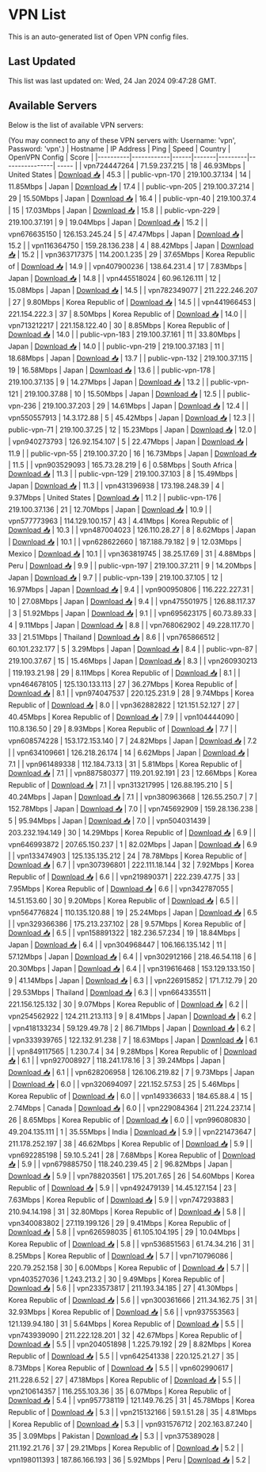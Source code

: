 # VPN List

This is an auto-generated list of Open VPN config files.

## Last Updated

This list was last updated on: Wed, 24 Jan 2024 09:47:28 GMT.

## Available Servers

Below is the list of available VPN servers:

(You may connect to any of these VPN servers with: Username: 'vpn', Password: 'vpn'.)
| Hostname | IP Address | Ping | Speed | Country | OpenVPN Config | Score |
|----------|------------|------|-------|---------|----------------| ----- |
| vpn724447264 | 71.59.237.215 | 18 | 46.93Mbps | United States | [Download 📥](./configs/server_0_US.ovpn) | 45.3 |
| public-vpn-170 | 219.100.37.134 | 14 | 11.85Mbps | Japan | [Download 📥](./configs/server_1_JP.ovpn) | 17.4 |
| public-vpn-205 | 219.100.37.214 | 29 | 15.50Mbps | Japan | [Download 📥](./configs/server_2_JP.ovpn) | 16.4 |
| public-vpn-40 | 219.100.37.4 | 15 | 17.03Mbps | Japan | [Download 📥](./configs/server_3_JP.ovpn) | 15.8 |
| public-vpn-229 | 219.100.37.191 | 9 | 19.04Mbps | Japan | [Download 📥](./configs/server_4_JP.ovpn) | 15.2 |
| vpn676635150 | 126.153.245.24 | 5 | 47.47Mbps | Japan | [Download 📥](./configs/server_5_JP.ovpn) | 15.2 |
| vpn116364750 | 159.28.136.238 | 4 | 88.42Mbps | Japan | [Download 📥](./configs/server_6_JP.ovpn) | 15.2 |
| vpn363717375 | 114.200.1.235 | 29 | 37.65Mbps | Korea Republic of | [Download 📥](./configs/server_7_KR.ovpn) | 14.9 |
| vpn407900236 | 138.64.231.4 | 17 | 7.83Mbps | Japan | [Download 📥](./configs/server_8_JP.ovpn) | 14.8 |
| vpn445518024 | 60.96.126.111 | 12 | 15.08Mbps | Japan | [Download 📥](./configs/server_9_JP.ovpn) | 14.5 |
| vpn782349077 | 211.222.246.207 | 27 | 9.80Mbps | Korea Republic of | [Download 📥](./configs/server_10_KR.ovpn) | 14.5 |
| vpn441966453 | 221.154.222.3 | 37 | 8.50Mbps | Korea Republic of | [Download 📥](./configs/server_11_KR.ovpn) | 14.0 |
| vpn713212217 | 221.158.122.40 | 30 | 8.85Mbps | Korea Republic of | [Download 📥](./configs/server_12_KR.ovpn) | 14.0 |
| public-vpn-183 | 219.100.37.161 | 11 | 33.80Mbps | Japan | [Download 📥](./configs/server_13_JP.ovpn) | 14.0 |
| public-vpn-219 | 219.100.37.183 | 11 | 18.68Mbps | Japan | [Download 📥](./configs/server_14_JP.ovpn) | 13.7 |
| public-vpn-132 | 219.100.37.115 | 19 | 16.58Mbps | Japan | [Download 📥](./configs/server_15_JP.ovpn) | 13.6 |
| public-vpn-178 | 219.100.37.135 | 9 | 14.27Mbps | Japan | [Download 📥](./configs/server_16_JP.ovpn) | 13.2 |
| public-vpn-121 | 219.100.37.88 | 10 | 15.50Mbps | Japan | [Download 📥](./configs/server_17_JP.ovpn) | 12.5 |
| public-vpn-236 | 219.100.37.203 | 29 | 14.61Mbps | Japan | [Download 📥](./configs/server_18_JP.ovpn) | 12.4 |
| vpn550557913 | 14.3.172.88 | 5 | 45.42Mbps | Japan | [Download 📥](./configs/server_19_JP.ovpn) | 12.3 |
| public-vpn-71 | 219.100.37.25 | 12 | 15.23Mbps | Japan | [Download 📥](./configs/server_20_JP.ovpn) | 12.0 |
| vpn940273793 | 126.92.154.107 | 5 | 22.47Mbps | Japan | [Download 📥](./configs/server_21_JP.ovpn) | 11.9 |
| public-vpn-55 | 219.100.37.20 | 16 | 16.73Mbps | Japan | [Download 📥](./configs/server_22_JP.ovpn) | 11.5 |
| vpn903529093 | 165.73.28.219 | 6 | 0.58Mbps | South Africa | [Download 📥](./configs/server_23_ZA.ovpn) | 11.3 |
| public-vpn-129 | 219.100.37.103 | 8 | 15.49Mbps | Japan | [Download 📥](./configs/server_24_JP.ovpn) | 11.3 |
| vpn431396938 | 173.198.248.39 | 4 | 9.37Mbps | United States | [Download 📥](./configs/server_25_US.ovpn) | 11.2 |
| public-vpn-176 | 219.100.37.136 | 21 | 12.70Mbps | Japan | [Download 📥](./configs/server_26_JP.ovpn) | 10.9 |
| vpn577773963 | 114.129.100.157 | 43 | 4.41Mbps | Korea Republic of | [Download 📥](./configs/server_27_KR.ovpn) | 10.3 |
| vpn487004023 | 126.110.28.27 | 8 | 8.62Mbps | Japan | [Download 📥](./configs/server_28_JP.ovpn) | 10.1 |
| vpn628622660 | 187.188.79.182 | 9 | 12.03Mbps | Mexico | [Download 📥](./configs/server_29_MX.ovpn) | 10.1 |
| vpn363819745 | 38.25.17.69 | 31 | 4.88Mbps | Peru | [Download 📥](./configs/server_30_PE.ovpn) | 9.9 |
| public-vpn-197 | 219.100.37.211 | 9 | 14.20Mbps | Japan | [Download 📥](./configs/server_31_JP.ovpn) | 9.7 |
| public-vpn-139 | 219.100.37.105 | 12 | 16.97Mbps | Japan | [Download 📥](./configs/server_32_JP.ovpn) | 9.4 |
| vpn900950806 | 116.222.227.31 | 10 | 27.08Mbps | Japan | [Download 📥](./configs/server_33_JP.ovpn) | 9.4 |
| vpn475501975 | 126.88.117.37 | 3 | 51.92Mbps | Japan | [Download 📥](./configs/server_34_JP.ovpn) | 9.1 |
| vpn695623175 | 60.73.89.33 | 4 | 9.11Mbps | Japan | [Download 📥](./configs/server_35_JP.ovpn) | 8.8 |
| vpn768062902 | 49.228.117.70 | 33 | 21.51Mbps | Thailand | [Download 📥](./configs/server_36_TH.ovpn) | 8.6 |
| vpn765866512 | 60.101.232.177 | 5 | 3.29Mbps | Japan | [Download 📥](./configs/server_37_JP.ovpn) | 8.4 |
| public-vpn-87 | 219.100.37.67 | 15 | 15.46Mbps | Japan | [Download 📥](./configs/server_38_JP.ovpn) | 8.3 |
| vpn260930213 | 119.193.21.98 | 29 | 8.11Mbps | Korea Republic of | [Download 📥](./configs/server_39_KR.ovpn) | 8.1 |
| vpn464678105 | 125.130.133.113 | 27 | 36.27Mbps | Korea Republic of | [Download 📥](./configs/server_40_KR.ovpn) | 8.1 |
| vpn974047537 | 220.125.231.9 | 28 | 9.74Mbps | Korea Republic of | [Download 📥](./configs/server_41_KR.ovpn) | 8.0 |
| vpn362882822 | 121.151.52.127 | 27 | 40.45Mbps | Korea Republic of | [Download 📥](./configs/server_42_KR.ovpn) | 7.9 |
| vpn104444090 | 110.8.136.50 | 29 | 8.93Mbps | Korea Republic of | [Download 📥](./configs/server_43_KR.ovpn) | 7.7 |
| vpn608574228 | 153.172.153.140 | 7 | 24.82Mbps | Japan | [Download 📥](./configs/server_44_JP.ovpn) | 7.2 |
| vpn634109661 | 126.218.26.174 | 14 | 6.62Mbps | Japan | [Download 📥](./configs/server_45_JP.ovpn) | 7.1 |
| vpn961489338 | 112.184.73.13 | 31 | 5.81Mbps | Korea Republic of | [Download 📥](./configs/server_46_KR.ovpn) | 7.1 |
| vpn887580377 | 119.201.92.191 | 23 | 12.66Mbps | Korea Republic of | [Download 📥](./configs/server_47_KR.ovpn) | 7.1 |
| vpn313217995 | 126.88.195.210 | 5 | 40.24Mbps | Japan | [Download 📥](./configs/server_48_JP.ovpn) | 7.1 |
| vpn380963668 | 126.55.250.7 | 7 | 152.78Mbps | Japan | [Download 📥](./configs/server_49_JP.ovpn) | 7.0 |
| vpn745692909 | 159.28.136.238 | 5 | 95.94Mbps | Japan | [Download 📥](./configs/server_50_JP.ovpn) | 7.0 |
| vpn504031439 | 203.232.194.149 | 30 | 14.29Mbps | Korea Republic of | [Download 📥](./configs/server_51_KR.ovpn) | 6.9 |
| vpn646993872 | 207.65.150.237 | 1 | 82.02Mbps | Japan | [Download 📥](./configs/server_52_JP.ovpn) | 6.9 |
| vpn133474903 | 125.135.135.212 | 24 | 78.78Mbps | Korea Republic of | [Download 📥](./configs/server_53_KR.ovpn) | 6.7 |
| vpn307396801 | 222.111.18.144 | 32 | 7.92Mbps | Korea Republic of | [Download 📥](./configs/server_54_KR.ovpn) | 6.6 |
| vpn219890371 | 222.239.47.75 | 33 | 7.95Mbps | Korea Republic of | [Download 📥](./configs/server_55_KR.ovpn) | 6.6 |
| vpn342787055 | 14.51.153.60 | 30 | 9.20Mbps | Korea Republic of | [Download 📥](./configs/server_56_KR.ovpn) | 6.5 |
| vpn564776824 | 110.135.120.88 | 19 | 25.24Mbps | Japan | [Download 📥](./configs/server_57_JP.ovpn) | 6.5 |
| vpn329366386 | 175.213.237.102 | 28 | 9.57Mbps | Korea Republic of | [Download 📥](./configs/server_58_KR.ovpn) | 6.5 |
| vpn158891322 | 182.236.57.234 | 19 | 18.84Mbps | Japan | [Download 📥](./configs/server_59_JP.ovpn) | 6.4 |
| vpn304968447 | 106.166.135.142 | 11 | 57.12Mbps | Japan | [Download 📥](./configs/server_60_JP.ovpn) | 6.4 |
| vpn302912166 | 218.46.54.118 | 6 | 20.30Mbps | Japan | [Download 📥](./configs/server_61_JP.ovpn) | 6.4 |
| vpn319616468 | 153.129.133.150 | 9 | 41.14Mbps | Japan | [Download 📥](./configs/server_62_JP.ovpn) | 6.3 |
| vpn226915852 | 171.7.12.79 | 20 | 29.53Mbps | Thailand | [Download 📥](./configs/server_63_TH.ovpn) | 6.3 |
| vpn664335511 | 221.156.125.132 | 30 | 9.07Mbps | Korea Republic of | [Download 📥](./configs/server_64_KR.ovpn) | 6.2 |
| vpn254562922 | 124.211.213.113 | 9 | 8.41Mbps | Japan | [Download 📥](./configs/server_65_JP.ovpn) | 6.2 |
| vpn418133234 | 59.129.49.78 | 2 | 86.71Mbps | Japan | [Download 📥](./configs/server_66_JP.ovpn) | 6.2 |
| vpn333939765 | 122.132.91.238 | 7 | 18.63Mbps | Japan | [Download 📥](./configs/server_67_JP.ovpn) | 6.1 |
| vpn849117565 | 1.230.7.4 | 34 | 9.28Mbps | Korea Republic of | [Download 📥](./configs/server_68_KR.ovpn) | 6.1 |
| vpn927008927 | 118.241.178.16 | 3 | 39.24Mbps | Japan | [Download 📥](./configs/server_69_JP.ovpn) | 6.1 |
| vpn628206958 | 126.106.219.82 | 7 | 9.73Mbps | Japan | [Download 📥](./configs/server_70_JP.ovpn) | 6.0 |
| vpn320694097 | 221.152.57.53 | 25 | 5.46Mbps | Korea Republic of | [Download 📥](./configs/server_71_KR.ovpn) | 6.0 |
| vpn149336633 | 184.65.88.4 | 15 | 2.74Mbps | Canada | [Download 📥](./configs/server_72_CA.ovpn) | 6.0 |
| vpn229084364 | 211.224.237.14 | 26 | 8.65Mbps | Korea Republic of | [Download 📥](./configs/server_73_KR.ovpn) | 6.0 |
| vpn996080830 | 49.204.135.111 | 1 | 35.55Mbps | India | [Download 📥](./configs/server_74_IN.ovpn) | 5.9 |
| vpn221473647 | 211.178.252.197 | 38 | 46.62Mbps | Korea Republic of | [Download 📥](./configs/server_75_KR.ovpn) | 5.9 |
| vpn692285198 | 59.10.5.241 | 28 | 7.68Mbps | Korea Republic of | [Download 📥](./configs/server_76_KR.ovpn) | 5.9 |
| vpn679885750 | 118.240.239.45 | 2 | 96.82Mbps | Japan | [Download 📥](./configs/server_77_JP.ovpn) | 5.9 |
| vpn788203561 | 175.201.7.65 | 26 | 54.60Mbps | Korea Republic of | [Download 📥](./configs/server_78_KR.ovpn) | 5.9 |
| vpn492479139 | 14.45.127.154 | 23 | 7.63Mbps | Korea Republic of | [Download 📥](./configs/server_79_KR.ovpn) | 5.9 |
| vpn747293883 | 210.94.14.198 | 31 | 32.80Mbps | Korea Republic of | [Download 📥](./configs/server_80_KR.ovpn) | 5.8 |
| vpn340083802 | 27.119.199.126 | 29 | 9.41Mbps | Korea Republic of | [Download 📥](./configs/server_81_KR.ovpn) | 5.8 |
| vpn626598035 | 61.105.104.195 | 29 | 10.04Mbps | Korea Republic of | [Download 📥](./configs/server_82_KR.ovpn) | 5.8 |
| vpn536851563 | 61.74.34.216 | 31 | 8.25Mbps | Korea Republic of | [Download 📥](./configs/server_83_KR.ovpn) | 5.7 |
| vpn710796086 | 220.79.252.158 | 30 | 6.00Mbps | Korea Republic of | [Download 📥](./configs/server_84_KR.ovpn) | 5.7 |
| vpn403527036 | 1.243.213.2 | 30 | 9.49Mbps | Korea Republic of | [Download 📥](./configs/server_85_KR.ovpn) | 5.6 |
| vpn233573817 | 211.193.34.185 | 27 | 41.30Mbps | Korea Republic of | [Download 📥](./configs/server_86_KR.ovpn) | 5.6 |
| vpn300361666 | 211.34.162.75 | 31 | 32.93Mbps | Korea Republic of | [Download 📥](./configs/server_87_KR.ovpn) | 5.6 |
| vpn937553563 | 121.139.94.180 | 31 | 5.64Mbps | Korea Republic of | [Download 📥](./configs/server_88_KR.ovpn) | 5.5 |
| vpn743939090 | 211.222.128.201 | 32 | 42.67Mbps | Korea Republic of | [Download 📥](./configs/server_89_KR.ovpn) | 5.5 |
| vpn204051898 | 1.225.79.192 | 29 | 8.82Mbps | Korea Republic of | [Download 📥](./configs/server_90_KR.ovpn) | 5.5 |
| vpn642541338 | 220.125.21.27 | 35 | 8.73Mbps | Korea Republic of | [Download 📥](./configs/server_91_KR.ovpn) | 5.5 |
| vpn602990617 | 211.228.6.52 | 27 | 47.18Mbps | Korea Republic of | [Download 📥](./configs/server_92_KR.ovpn) | 5.5 |
| vpn210614357 | 116.255.103.36 | 35 | 6.07Mbps | Korea Republic of | [Download 📥](./configs/server_93_KR.ovpn) | 5.4 |
| vpn957738119 | 121.149.76.25 | 31 | 45.78Mbps | Korea Republic of | [Download 📥](./configs/server_94_KR.ovpn) | 5.3 |
| vpn215132166 | 59.1.51.28 | 35 | 4.81Mbps | Korea Republic of | [Download 📥](./configs/server_95_KR.ovpn) | 5.3 |
| vpn931576712 | 202.163.87.240 | 35 | 3.09Mbps | Pakistan | [Download 📥](./configs/server_96_PK.ovpn) | 5.3 |
| vpn375389028 | 211.192.21.76 | 37 | 29.21Mbps | Korea Republic of | [Download 📥](./configs/server_97_KR.ovpn) | 5.2 |
| vpn198011393 | 187.86.166.193 | 36 | 5.92Mbps | Peru | [Download 📥](./configs/server_98_PE.ovpn) | 5.2 |
